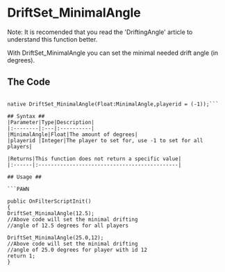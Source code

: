 # DriftSet\_MinimalAngle #

Note: It is recomended that you read the 'DriftingAngle' article to understand this function better.

With DriftSet\_MinimalAngle you can set the minimal needed drift angle (in degrees).

## The Code ##
```PAWN

native DriftSet_MinimalAngle(Float:MinimalAngle,playerid = (-1));```

## Syntax ##
|Parameter|Type|Description|
|:--------|:---|:----------|
|MinimalAngle|Float|The amount of degrees|
|playerid |Integer|The player to set for, use -1 to set for all players|

|Returns|This function does not return a specific value|
|:------|:---------------------------------------------|

## Usage ##

```PAWN

public OnFilterScriptInit()
{
DriftSet_MinimalAngle(12.5);
//Above code will set the minimal drifting
//angle of 12.5 degrees for all players

DriftSet_MinimalAngle(25.0,12);
//Above code will set the minimal drifting
//angle of 25.0 degrees for player with id 12
return 1;
}
```